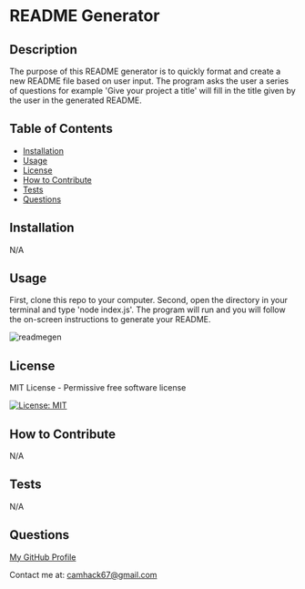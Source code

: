# README Generator


## Description

The purpose of this README generator is to quickly format and create a new README file based on user input. The program asks the user a series of questions for example 'Give your project a title' will fill in the title given by the user in the generated README.

## Table of Contents

- [Installation](##Installation)
- [Usage](##Usage)
- [License](##License)
- [How to Contribute](##How-to-Contribute)
- [Tests](##Tests)
- [Questions](##Questions)

## Installation

N/A

## Usage

First, clone this repo to your computer. Second, open the directory in your terminal and type 'node index.js'. The program will run and you will follow the on-screen instructions to generate your README.

![readmegen](https://github.com/CameronHack/READMEgenerator/assets/139071966/e7f00321-be85-4c4b-905e-3bbdcaddc1cb)

## License

MIT License - Permissive free software license

[![License: MIT](https://img.shields.io/badge/License-MIT-yellow.svg)](https://opensource.org/licenses/MIT)

## How to Contribute

N/A

## Tests

N/A

## Questions

[My GitHub Profile](https://github.com/cameronhack)

Contact me at: camhack67@gmail.com
